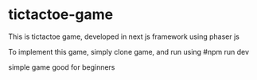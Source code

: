 # tictactoe-game
This is tictactoe game, developed in next js framework using phaser js

To implement this game, simply clone game, and run using #npm run dev

simple game good for beginners 
